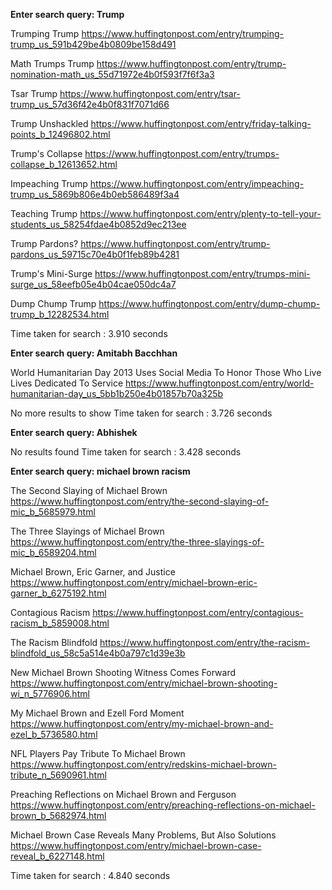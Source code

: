 **Enter search query: Trump**

Trumping Trump
https://www.huffingtonpost.com/entry/trumping-trump_us_591b429be4b0809be158d491

Math Trumps Trump
https://www.huffingtonpost.com/entry/trump-nomination-math_us_55d71972e4b0f593f7f6f3a3

Tsar Trump
https://www.huffingtonpost.com/entry/tsar-trump_us_57d36f42e4b0f831f7071d66

Trump Unshackled
https://www.huffingtonpost.com/entry/friday-talking-points_b_12496802.html

Trump's Collapse
https://www.huffingtonpost.com/entry/trumps-collapse_b_12613652.html

Impeaching Trump
https://www.huffingtonpost.com/entry/impeaching-trump_us_5869b806e4b0eb586489f3a4

Teaching Trump
https://www.huffingtonpost.com/entry/plenty-to-tell-your-students_us_58254fdae4b0852d9ec213ee

Trump Pardons?
https://www.huffingtonpost.com/entry/trump-pardons_us_59715c70e4b0f1feb89b4281

Trump's Mini-Surge
https://www.huffingtonpost.com/entry/trumps-mini-surge_us_58eefb05e4b04cae050dc4a7

Dump Chump Trump
https://www.huffingtonpost.com/entry/dump-chump-trump_b_12282534.html

Time taken for search : 3.910 seconds





**Enter search query: Amitabh Bacchhan**

World Humanitarian Day 2013 Uses Social Media To Honor Those Who Live Lives Dedicated To Service
https://www.huffingtonpost.com/entry/world-humanitarian-day_us_5bb1b250e4b01857b70a325b

No more results to show
Time taken for search : 3.726 seconds




**Enter search query: Abhishek**

No results found
Time taken for search : 3.428 seconds




**Enter search query: michael brown racism**

The Second Slaying of Michael Brown
https://www.huffingtonpost.com/entry/the-second-slaying-of-mic_b_5685979.html

The Three Slayings of Michael Brown
https://www.huffingtonpost.com/entry/the-three-slayings-of-mic_b_6589204.html

Michael Brown, Eric Garner, and Justice
https://www.huffingtonpost.com/entry/michael-brown-eric-garner_b_6275192.html

Contagious Racism
https://www.huffingtonpost.com/entry/contagious-racism_b_5859008.html

The Racism Blindfold
https://www.huffingtonpost.com/entry/the-racism-blindfold_us_58c5a514e4b0a797c1d39e3b

New Michael Brown Shooting Witness Comes Forward
https://www.huffingtonpost.com/entry/michael-brown-shooting-wi_n_5776906.html

My Michael Brown and Ezell Ford Moment
https://www.huffingtonpost.com/entry/my-michael-brown-and-ezel_b_5736580.html

NFL Players Pay Tribute To Michael Brown
https://www.huffingtonpost.com/entry/redskins-michael-brown-tribute_n_5690961.html

Preaching Reflections on Michael Brown and Ferguson
https://www.huffingtonpost.com/entry/preaching-reflections-on-michael-brown_b_5682974.html

Michael Brown Case Reveals Many Problems, But Also Solutions
https://www.huffingtonpost.com/entry/michael-brown-case-reveal_b_6227148.html

Time taken for search : 4.840 seconds
